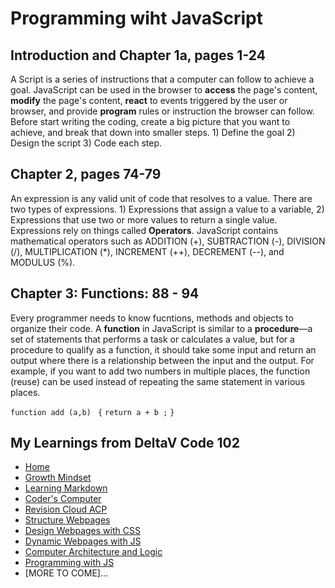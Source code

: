 # Programming wiht JavaScript

## Introduction and Chapter 1a, pages 1-24
A Script is a series of instructions that a computer can follow to achieve a goal. JavaScript can be used in the browser to **access** the page's content, **modify** the page's content, **react** to events triggered by the user or browser, and provide **program** rules or instruction the browser can follow. Before start writing the coding, create a big picture that you want to achieve, and break that down into smaller steps. 1) Define the goal  2) Design the script 3) Code each step.


## Chapter 2, pages 74-79
An expression is any valid unit of code that resolves to a value. There are two types of expressions. 1) Expressions that assign a value to a variable, 2) Expressions that use two or more values to return a single value. Expressions rely on things called **Operators**. JavaScript contains mathematical operators such as ADDITION (+), SUBTRACTION (-), DIVISION (/), MULTIPLICATION (*), INCREMENT (++), DECREMENT (--), and MODULUS (%). 

## Chapter 3:  Functions: 88 - 94
Every programmer needs to know fucntions, methods and objects to organize their code. A **function** in JavaScript is similar to a __procedure__—a set of statements that performs a task or calculates a value, but for a procedure to qualify as a function, it should take some input and return an output where there is a relationship between the input and the output. For example, if you want to add two numbers in multiple places, the function (reuse) can be used instead of repeating the same statement in various places.

```function add (a,b) ``` 
```{```
  ```return a + b ;```
```}```

## My Learnings from DeltaV Code 102
- [Home](README.md)
- [Growth Mindset](GROWTH_MINDSET.md)
- [Learning Markdown](LEARNING_MARKDOWN.md)
- [Coder's Computer](CODERS_COMPUTER.md)
- [Revision Cloud ACP](REVISION_CLOUD.md)
- [Structure Webpages](STRUCTURE_WEBPAGES.md)
- [Design Webpages with CSS](DESIGN_WEBPAGES_CSS.md)
- [Dynamic Webpages with JS](DYNAMIC_WEBPAGES_JS.md)
- [Computer Architecture and Logic](COMPUTER_ARCHI_LOGIC.md)
- [Programming with JS](PROGRAMMING_WITH_JAVASCRIPT.md)
- [MORE TO COME]...
